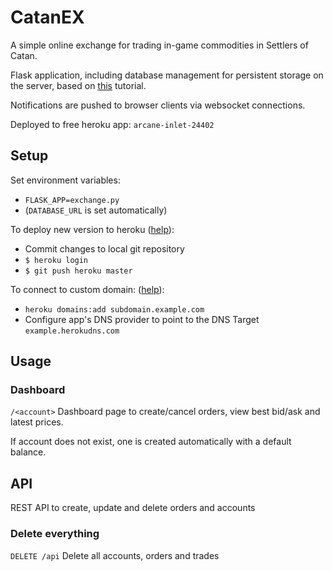 # CatanEX

A simple online exchange for trading in-game commodities in Settlers of Catan.

Flask application, including database management for persistent storage on the server, based on [this](https://blog.miguelgrinberg.com/post/the-flask-mega-tutorial-part-iv-database) tutorial.

Notifications are pushed to browser clients via websocket connections.

Deployed to free heroku app: `arcane-inlet-24402`

## Setup

Set environment variables:
- `FLASK_APP=exchange.py`
- (`DATABASE_URL` is set automatically)

To deploy new version to heroku ([help](https://blog.miguelgrinberg.com/post/the-flask-mega-tutorial-part-xviii-deployment-on-heroku)):
- Commit changes to local git repository
- `$ heroku login`
- `$ git push heroku master`

To connect to custom domain: ([help](https://devcenter.heroku.com/articles/custom-domains)):
- `heroku domains:add subdomain.example.com`
- Configure app's DNS provider to point to the DNS Target `example.herokudns.com`


## Usage

### Dashboard
`/<account>`
Dashboard page to create/cancel orders, view best bid/ask and latest prices.

If account does not exist, one is created automatically with a default balance.

## API

REST API to create, update and delete orders and accounts

### Delete everything
`DELETE /api` Delete all accounts, orders and trades
